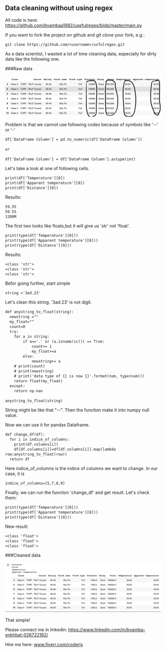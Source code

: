 ## Data cleaning without using regex

All code is here:
https://github.com/byambaa1982/usefulregex/blob/master/main.py

If you want to fork the project on github and git clone your fork, e.g.:

    git clone https://github.com/<username>/usfulregex.git
    
As a data scientist, I wasted a lot of time cleaning data, especially for dirty data like the following one.  

###Raw data 

![Data](/images/data_pic.png)


Problem is that we cannot use following codes because of symbols like '--' or '-' 

	df['DataFrame Column'] = pd.to_numeric(df['DataFrame Column'])

	or 

	df['DataFrame Column'] = df['DataFrame Column'].astype(int)

Let's take a look at one of following cells.

	print(df['Temperature'][0])
	print(df['Apparent temperature'][0])
	print(df['Distance'][0])

Results:
	
	59.55   
	59.55
	1200M


The first two looks like floats,but it will give us 'str' not 'float'.

	print(type(df['Temperature'][0]))
	print(type(df['Apparent temperature'][0]))
	print(type(df['Distance'][0]))

Results:

	<class 'str'>
	<class 'str'>
	<class 'str'>


Befor going further, start simple

    string ='3ad.23'
    
Let's clean this string. '3ad.23' is not digit. 


	def anystring_to_float(string):
	  newstring ="" 
	  my_float=""
	  count=0
	  try:
	    for a in string: 
	        if a=='.' or (a.isnumeric()) == True: 
	            count+= 1
	            my_float+=a
	        else: 
	            newstring+= a 
	    # print(count) 
	    # print(newstring) 
	    # print('data type of {} is now {}'.format(num, type(num)))
	    return float(my_float)
	  except:
	    return np.nan

	anystring_to_float(string)

String might be like that "--". Then the function make it into numpy null value. 

Now we can use it for pandas Dataframe. 

	def change_df(df):
	  for i in indice_of_columns:
	    print(df.columns[i])
	    df[df.columns[i]]=df[df.columns[i]].map(lambda row:anystring_to_float(row))
	  return df

Here indice_of_columns is the indice of columns we want to change. In our case, it is 

	indice_of_columns=[5,7,8,9]

Finally, we can run the function 'change_df' and get result. 
Let's check them:

	print(type(df['Temperature'][0]))
	print(type(df['Apparent temperature'][0]))
	print(type(df['Distance'][0]))

New result: 

	<class 'float'>
	<class 'float'>
	<class 'float'>


###Cleaned data

![Data](/images/data_pic2.png)


That simple!


Please connect me in linkedin: 
	https://www.linkedin.com/in/byamba-enkhbat-026722162/
	
	
Hire me here:
	www.fiverr.com/coderjs
